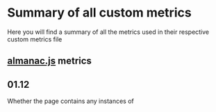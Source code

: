 # Summary of all custom metrics

Here you will find a summary of all the metrics used in their respective custom metrics file

## [almanac.js](https://github.com/HTTPArchive/custom-metrics/blob/main/dist/almanac.js) metrics

## 01.12
Whether the page contains any instances of <script type=module>.

`1` if true, `0` if false

## 01.13
Whether the page contains any instances of  <script nomodule>

`1` if true, `0` if false

## link-nodes
A JSON array of <link> nodes used in the <head> element.

Example response:

```json
{
  "total": 28,
  "nodes": [
    {
      "tagName": "link",
      "rel": "stylesheet",
      "href": "/static/css/normalize.css?v=112272e51c80ffe5bd01becd2ce7d656"
    },
    {
      "tagName": "link",
      "rel": "preload",
      "href": "/static/css/normalize.css?v=112272e51c80ffe5bd01becd2ce7d656",
      "as": "style"
    },
    ...
  ],
  "attribute_usage_count": {
    "rel": 28,
    "href": 28,
    "as": 8,
    "type": 5,
    "crossorigin": 5,
    "hreflang": 14
  }
}
```

## priority-hints
A JSON array of prioritized nodes and their key/value attributes. Checks for the `importance` attribute in `<link>` `<img>` `<script>` or `<iframe>`.

Example response:

```json
{
  "total": 28,
  "nodes": [
    {
      "tagName": "link",
      "rel": "...",
      "href": "...",
      "importance": "low",
    },
    {
      "tagName": "img",
      "href": "...",
      "importance": "low",
    },
    ...
  ],
  "attribute_usage_count": {
    "rel": 28,
    "href": 28,
    "as": 8,
    "type": 5,
    "importance": 32
  }
}
```

## meta-nodes
A JSON array of `<meta>` nodes within the `<head>` element.

Example response:

```json
"meta-nodes": {
  "total": 16,
  "nodes": [
    {
      "tagName": "meta",
      "charset": "UTF-8"
    },
    {
      "tagName": "meta",
      "name": "viewport",
      "content": "width=device-width, initial-scale=1"
    },
    {
      "tagName": "meta",
      "name": "description",
      "content": "The Web Almanac is an annual state of the web report combining the expertise of the web community with the data and trends of the HTTP Archive."
    },
    ...
  ],
  "attribute_usage_count": {
    "charset": 1,
    "name": 8,
    "content": 15,
    "property": 7
  }
}
```

## 10.5

*DEPRECATED*. [See wpt_bodies.js](https://github.com/HTTPArchive/custom-metrics/blob/main/dist/wpt_bodies.js)

Extracts schema.org elements and finds all @context and @type usage.

Example response:

```json
[
  "WebPage",
  "ImageObject",
  "Organization",
  "Person",
  "schema.org/Article",
  "ListItem",
  "schema.org/BreadcrumbList"
]
```

## seo-anchor-elements

*DEPRECATED*. [See wpt_bodies.js](https://github.com/HTTPArchive/custom-metrics/blob/main/dist/wpt_bodies.js)

Finds the total number of internal, external and hash links.

We also count `earlyHash` and `navigateHash`. If a hash link is found within the first three `<a>` elements, we also count it as a `earlyHash`. This is primarily used to discover skip links. Otherwise the has link is counted as a `navigateHash`

Example response:

```json
{
  "internal": 108,
  "external": 12,
  "hash": 1,
  "navigateHash": 0,
  "earlyHash": 1
}
```

## seo-titles

Counts the total number of `h1`, `h2`, `h3` and `h4` elements. And the total number of words used in each (split by a space). If none exist, the value for both `titleWords` and `titleElements` is `-1`

Example response:

```json
{
  "titleWords": 15,
  "titleElements": 6
}
```

## seo-words
Counts the total number of textual elements, and words are on the page. All `script` and and `style` elements are excluded. If an element is found to contain under 3 words, it is skipped over as well.

Example response:

```json
{
  "wordsCount": 391,
  "wordElements": 36
}
```

## input_elements
Captures all the `<input>` and `<select>` elements on the page.

Example response:

```json
{
  "total": 6,
  "nodes": [
    {
      "tagName": "select",
      "id": "table-of-contents-switcher-mobile"
    },
    {
      "tagName": "select",
      "id": "year-switcher-mobile"
    },
    {
      "tagName": "select",
      "id": "language-switcher-mobile"
    },
    {
      "tagName": "select",
      "id": "table-of-contents-switcher-mobile-footer"
    },
    {
      "tagName": "select",
      "id": "year-switcher-mobile-footer"
    },
    {
      "tagName": "select",
      "id": "language-switcher-mobile-footer"
    }
  ],
  "attribute_usage_count": {
    "id": 6,
    "data-label": 2
  }
}
```

## link_protocols_used

Lists all of the different protocols used in `<a href>` elements, along with their frequency

Example response:

```json
{
  "https": 2,
  "http": 1,
  "tel": 1,
  "javascript": 1
}
```

## 06.47
Detects if the first child of `<head>` is a Google Fonts `<link>`. `1` if true, `0` if false.

## 08.39
Counts the number of `<link>` and `<script>` elements using the subresource integrity attribute.

Example response:

```json
{
  "link": 3,
  "script": 0
}
```

## 09.27
A JSON array of nodes with a tabindex and their key/value attributes.

To save space, only the `tagName` and `tabindex` are reported for each node. `attribute_usage_count` can be used to see how many times each attribute was used.

Example response:

```json
{
  "total": 150,
  "nodes": [
    {
      "tagName": "a",
      "tabindex": "0"
    },
    {
      "tagName": "a",
      "tabindex": "0"
    },
    {
      "tagName": "select",
      "tabindex": "0"
    },
    {
      "tagName": "a",
      "tabindex": "-1"
    },
    ...
  ],
  "attribute_usage_count": {
    "id": 13,
    "tabindex": 150,
    "class": 148,
    "aria-describedby": 2,
    "data-nav-digest": 1,
    "data-nav-selected": 1,
    "name": 2,
    "style": 5,
    "title": 43,
    "type": 2,
    "value": 2,
    "autocomplete": 1,
    "placeholder": 1,
    "dir": 1,
    "aria-label": 21,
    "href": 50,
    "data-nav-ref": 1,
    "data-nav-role": 1,
    "data-ux-jq-mouseenter": 3,
    "data-csa-c-type": 31,
    "data-csa-c-slot-id": 31,
    "data-csa-c-content-id": 30,
    "data-csa-c-id": 31,
    "aria-disabled": 4,
    "aria-hidden": 15,
    "data-elementid": 2,
    "playsinline": 1,
    "role": 90,
    "lang": 1,
    "aria-valuenow": 2,
    "aria-valuemin": 2,
    "aria-valuemax": 2,
    "aria-live": 1,
    "aria-valuetext": 1,
    "aria-checked": 1,
    "data-testid": 1,
    "data-id": 83
  }
}
```

## icon_only_clickables

Counts the number of `<a>` or `<button>` elements only containing an icon. Clickables containing 1-char text are also assumed to be icons.

The response is an integer of how many were on the site. `0` if none.

## amp-plugin

A string containing the entire `content` property of the meta elements matching `<meta name="generator" content="AMP Plugin...">`. If this `<meta>` tag was not detected, this value is `null`

## inline_svg_stats
The total number of `<svg>`'s used, their combined content length, and all the attributes used on the `<svg>` elements (not any of their child elements).

Example response:

```json
{
  "total": 1,
  "content_lengths": [
    944
  ],
  "attribute_usage_count": {
    "width": 1,
    "height": 1,
    "viewbox": 1,
    "version": 1,
    "xmlns": 1,
    "xmlns:xlink": 1,
    "data-testid": 1,
    "role": 1,
    "aria-labelledby": 1
  }
}
```

## images

Stats of `<img>`, `<source>` and `<picture>` elements.

*Note:* In `alt_lengths`, -1 is used to represent images with no alt tag at all. Empty alt tags have a value of 0

Example response:

```json
{
  "pictures": {
    "total": 0,
    "nodes": [],
    "attribute_usage_count": {}
  },
  "imgs": {
    "total": 217,
    "nodes": [
      {
        "tagName": "img"
      },
      {
        "tagName": "img"
      },
      {
        "tagName": "img"
      },
      {
        "tagName": "img"
      },
      ...
    ],
    "attribute_usage_count": {
      "src": 216,
      "style": 2,
      "alt": 215,
      "height": 155,
      "width": 6,
      "data-a-hires": 213,
      "class": 194,
      "id": 1,
      "data-bind": 1
    }
  },
  "sources": {
    "total": 0,
    "nodes": [],
    "attribute_usage_count": {}
  },
  "total_with_srcset": 0,
  "total_with_sizes": 0,
  "total_pictures_with_img": 0,
  "sizes_values": [],
  "loading_values": [],
  "alt_lengths": [
    0,
    76,
    139,
    82,
    30,
    45,
    13,
    -1,
    -1,
    0,
    ...
  ]
}
```

## videos

Stats of `<video>` and `<track>` elements.

`total_with_track` contains the total number of `<video>` elements had at least one `<track>` element

Example response:

```json
{
  "total": 1,
  "nodes": [
    {
      "tagName": "video",
      "poster": "https://images-na.ssl-images-amazon.com/.../slate.jpg"
    }
  ],
  "attribute_usage_count": {
    "class": 1,
    "webkit-playsinline": 1,
    "playsinline": 1,
    "poster": 1,
    "src": 1
  },
  "total_with_track": 1,
  "tracks": {
    "total": 0,
    "nodes": [],
    "attribute_usage_count": {}
  }
}
```

## iframes

Stats about `<iframe>` elements

Example response:

```json
{
  "iframes": {
    "total": 1,
    "nodes": [
      {
        "tagName": "iframe",
        "id": "DAsis",
        "src": "//s.amazon-adsystem.com/...",
        "width": "1",
        "height": "1",
        "frameborder": "0",
        "marginwidth": "0",
        "marginheight": "0",
        "scrolling": "no",
        "o46fdkdxl": ""
      }
    ],
    "attribute_usage_count": {
      "id": 1,
      "src": 1,
      "width": 1,
      "height": 1,
      "frameborder": 1,
      "marginwidth": 1,
      "marginheight": 1,
      "scrolling": 1,
      "o46fdkdxl": 1
    }
  }
}
```

## scripts

Stats about `<script>` elements.

Example response:

```json
{
  "total": 8,
  "nodes": [
    {
      "tagName": "script",
      "type": "application/ld+json"
    },
    {
      "tagName": "script",
      "type": "application/ld+json"
    },
    {
      "tagName": "script",
      "nonce": ""
    },
    {
      "tagName": "script",
      "async": "",
      "src": "/static/js/almanac.js?v=a048e74d864cb071cf57bbec86f4cfdc"
    },
    {
      "tagName": "script",
      "defer": "",
      "src": "/static/js/send-web-vitals.js?v=f176ee2628e8a2a549a6f5f3e122ee22"
    },
    ...
  ],
  "attribute_usage_count": {
    "type": 2,
    "nonce": 2,
    "async": 2,
    "src": 4,
    "defer": 2
  }
}
```

## nodes_using_role

The total number of nodes using the `role` attribute, and how often each value of `role` was used

Example response:

```json
{
  "total": 269,
  "usage_and_count": {
    "navigation": 2,
    "search": 1,
    "button": 87,
    "main": 1,
    "list": 8,
    "listitem": 140,
    "presentation": 18,
    "region": 1,
    "slider": 2,
    "menu": 3,
    "menuitemradio": 1,
    "dialog": 1,
    "document": 1,
    "image": 1,
    "tooltip": 1,
    "complementary": 1
  }
}
```

## headings_order

What order the headings levels are on the page. Can be used to determine if there were heading levels skipped

Example response:

```json
[
  1,
  2,
  2,
  3,
  2,
  2
]
```

## shortcuts_stats

What `accesskey` or `aria-keyshortcuts` values are used.

Example response:

```json
{
  "total_with_aria_shortcut": 2,
  "total_with_accesskey": 1,
  "aria_shortcut_values": ["Alt+Shift+M", "Alt+Shift+B"],
  "accesskey_values": ["s"]
}
```

## attributes_used_on_elements

The attributes used across the entire page, and how many times each was used.

Example response:

```json
{
  "lang": 51,
  "charset": 1,
  "name": 8,
  "content": 15,
  "rel": 30,
  "href": 150,
  "as": 9,
  "type": 14,
  "crossorigin": 5,
  "property": 7,
  "hreflang": 15,
  "class": 171,
  "xmlns": 1,
  "width": 15,
  "height": 15,
  "display": 1,
  "id": 41,
  "viewBox": 9,
  "d": 9,
  "fill": 11,
  "fill-rule": 1,
  "clip-rule": 1,
  "cx": 2,
  "cy": 2,
  "r": 1,
  "stroke-width": 3,
  "stroke-miterlimit": 3,
  "stroke": 3,
  "rx": 1,
  "ry": 1,
  "aria-label": 10,
  "aria-expanded": 7,
  "data-event": 4,
  "data-label": 4,
  "aria-labelledby": 10,
  "data-open-text": 1,
  "data-close-text": 1,
  "for": 6,
  "selected": 6,
  "disabled": 4,
  "value": 88,
  "aria-hidden": 3,
  "role": 9,
  "xmlns:xlink": 9,
  "xlink:href": 9,
  "nonce": 2,
  "x": 1,
  "y": 1,
  "src": 9,
  "alt": 5,
  "loading": 4,
  "async": 2,
  "defer": 2
}
```

## body_node

The attributes used on the `<body>` node.

*Note: `tagName` is not an attribute used on the element, but what type of node the element is*

Example response:

```json
{
  "tagName": "body",
  "class": "year-2020"
}
```

## html_node

The attributes used on the `<html>` node.

*Note: `tagName` is not an attribute used on the element, but what type of node the element is*

Example response:

```json
{
  "tagName": "html",
  "lang": "en-us",
  "class": "...",
  "data-useragent": "...",
  "data-platform": "..."
}
```

## document_title

The `<title>` tag value and its length

Example response:

```json
{
  "value": "The 2020 Web Almanac",
  "length": 20
}
```

## length_of_h1s

An array containing the length of every `<h1>` on the page

Example response:

```json
[5, 12, 11]
```

## [css.js](https://github.com/HTTPArchive/custom-metrics/blob/main/dist/css.js) metrics

### content_visibility

Detects elements using the `content-visibility` CSS property for performance optimization analysis. Returns information about elements that have content-visibility set to values other than 'visible' (such as 'auto', 'hidden', or 'skip').

Example response:

```json
{
  "total": 15,
  "elements": [
    {
      "tagName": "div",
      "contentVisibility": "auto",
      "className": "lazy-section",
      "id": "section-1"
    },
    {
      "tagName": "section",
      "contentVisibility": "hidden",
      "className": "hidden-content",
      "id": ""
    }
  ],
  "values": {
    "auto": 12,
    "hidden": 3
  }
}
```

## [Images.js](https://github.com/HTTPArchive/custom-metrics/blob/main/dist/Images.js) metrics

A JSON array of `<img>` elements on the page.

Sample response:

```json
{
  "url": "https://placekitten.com/401/401",
  "width": 401,
  "height": 401,
  "naturalWidth": 401,
  "naturalHeight": 401,
  "loading": "lazy",
  "inViewport": true
}
```
